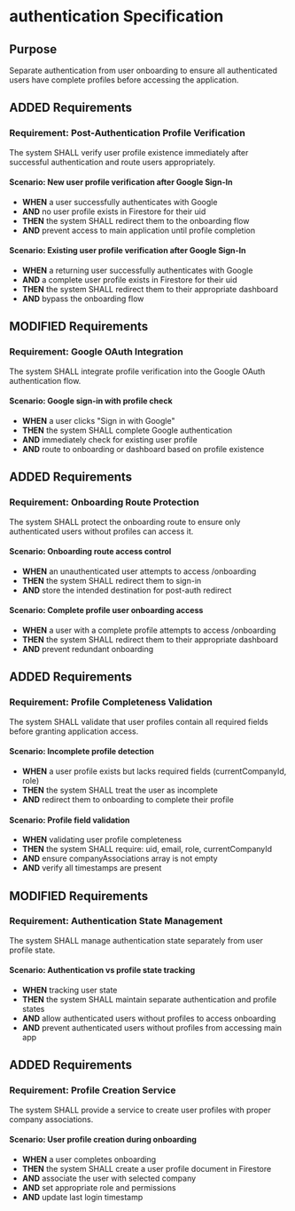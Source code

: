 # authentication Specification

## Purpose

Separate authentication from user onboarding to ensure all authenticated users have complete profiles before accessing the application.

## ADDED Requirements

### Requirement: Post-Authentication Profile Verification

The system SHALL verify user profile existence immediately after successful authentication and route users appropriately.

#### Scenario: New user profile verification after Google Sign-In

- **WHEN** a user successfully authenticates with Google
- **AND** no user profile exists in Firestore for their uid
- **THEN** the system SHALL redirect them to the onboarding flow
- **AND** prevent access to main application until profile completion

#### Scenario: Existing user profile verification after Google Sign-In

- **WHEN** a returning user successfully authenticates with Google
- **AND** a complete user profile exists in Firestore for their uid
- **THEN** the system SHALL redirect them to their appropriate dashboard
- **AND** bypass the onboarding flow

## MODIFIED Requirements

### Requirement: Google OAuth Integration

The system SHALL integrate profile verification into the Google OAuth authentication flow.

#### Scenario: Google sign-in with profile check

- **WHEN** a user clicks "Sign in with Google"
- **THEN** the system SHALL complete Google authentication
- **AND** immediately check for existing user profile
- **AND** route to onboarding or dashboard based on profile existence

## ADDED Requirements

### Requirement: Onboarding Route Protection

The system SHALL protect the onboarding route to ensure only authenticated users without profiles can access it.

#### Scenario: Onboarding route access control

- **WHEN** an unauthenticated user attempts to access /onboarding
- **THEN** the system SHALL redirect them to sign-in
- **AND** store the intended destination for post-auth redirect

#### Scenario: Complete profile user onboarding access

- **WHEN** a user with a complete profile attempts to access /onboarding
- **THEN** the system SHALL redirect them to their appropriate dashboard
- **AND** prevent redundant onboarding

## ADDED Requirements

### Requirement: Profile Completeness Validation

The system SHALL validate that user profiles contain all required fields before granting application access.

#### Scenario: Incomplete profile detection

- **WHEN** a user profile exists but lacks required fields (currentCompanyId, role)
- **THEN** the system SHALL treat the user as incomplete
- **AND** redirect them to onboarding to complete their profile

#### Scenario: Profile field validation

- **WHEN** validating user profile completeness
- **THEN** the system SHALL require: uid, email, role, currentCompanyId
- **AND** ensure companyAssociations array is not empty
- **AND** verify all timestamps are present

## MODIFIED Requirements

### Requirement: Authentication State Management

The system SHALL manage authentication state separately from user profile state.

#### Scenario: Authentication vs profile state tracking

- **WHEN** tracking user state
- **THEN** the system SHALL maintain separate authentication and profile states
- **AND** allow authenticated users without profiles to access onboarding
- **AND** prevent authenticated users without profiles from accessing main app

## ADDED Requirements

### Requirement: Profile Creation Service

The system SHALL provide a service to create user profiles with proper company associations.

#### Scenario: User profile creation during onboarding

- **WHEN** a user completes onboarding
- **THEN** the system SHALL create a user profile document in Firestore
- **AND** associate the user with selected company
- **AND** set appropriate role and permissions
- **AND** update last login timestamp
